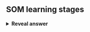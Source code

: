 ## SOM learning stages
<details>
<summary><b>Reveal answer</b></summary>
1. Input data<br>2. Find best matching unit<br>3. Update weights in BMU's neighbourhood
</details>
